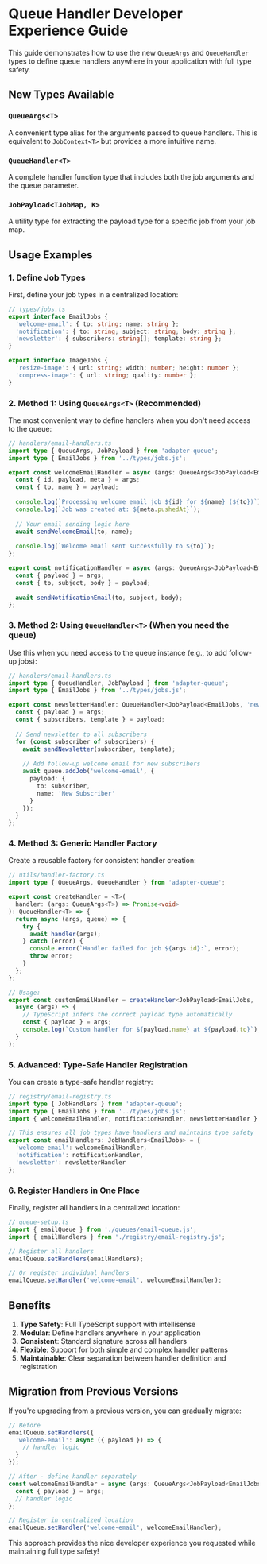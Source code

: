 # Queue Handler Developer Experience Guide

This guide demonstrates how to use the new `QueueArgs` and `QueueHandler` types to define queue handlers anywhere in your application with full type safety.

## New Types Available

### `QueueArgs<T>`
A convenient type alias for the arguments passed to queue handlers. This is equivalent to `JobContext<T>` but provides a more intuitive name.

### `QueueHandler<T>`
A complete handler function type that includes both the job arguments and the queue parameter.

### `JobPayload<TJobMap, K>`
A utility type for extracting the payload type for a specific job from your job map.

## Usage Examples

### 1. Define Job Types

First, define your job types in a centralized location:

```typescript
// types/jobs.ts
export interface EmailJobs {
  'welcome-email': { to: string; name: string };
  'notification': { to: string; subject: string; body: string };
  'newsletter': { subscribers: string[]; template: string };
}

export interface ImageJobs {
  'resize-image': { url: string; width: number; height: number };
  'compress-image': { url: string; quality: number };
}
```

### 2. Method 1: Using `QueueArgs<T>` (Recommended)

The most convenient way to define handlers when you don't need access to the queue:

```typescript
// handlers/email-handlers.ts
import type { QueueArgs, JobPayload } from 'adapter-queue';
import type { EmailJobs } from '../types/jobs.js';

export const welcomeEmailHandler = async (args: QueueArgs<JobPayload<EmailJobs, 'welcome-email'>>) => {
  const { id, payload, meta } = args;
  const { to, name } = payload;
  
  console.log(`Processing welcome email job ${id} for ${name} (${to})`);
  console.log(`Job was created at: ${meta.pushedAt}`);
  
  // Your email sending logic here
  await sendWelcomeEmail(to, name);
  
  console.log(`Welcome email sent successfully to ${to}`);
};

export const notificationHandler = async (args: QueueArgs<JobPayload<EmailJobs, 'notification'>>) => {
  const { payload } = args;
  const { to, subject, body } = payload;
  
  await sendNotificationEmail(to, subject, body);
};
```

### 3. Method 2: Using `QueueHandler<T>` (When you need the queue)

Use this when you need access to the queue instance (e.g., to add follow-up jobs):

```typescript
// handlers/email-handlers.ts
import type { QueueHandler, JobPayload } from 'adapter-queue';
import type { EmailJobs } from '../types/jobs.js';

export const newsletterHandler: QueueHandler<JobPayload<EmailJobs, 'newsletter'>> = async (args, queue) => {
  const { payload } = args;
  const { subscribers, template } = payload;
  
  // Send newsletter to all subscribers
  for (const subscriber of subscribers) {
    await sendNewsletter(subscriber, template);
    
    // Add follow-up welcome email for new subscribers
    await queue.addJob('welcome-email', {
      payload: {
        to: subscriber,
        name: 'New Subscriber'
      }
    });
  }
};
```

### 4. Method 3: Generic Handler Factory

Create a reusable factory for consistent handler creation:

```typescript
// utils/handler-factory.ts
import type { QueueArgs, QueueHandler } from 'adapter-queue';

export const createHandler = <T>(
  handler: (args: QueueArgs<T>) => Promise<void>
): QueueHandler<T> => {
  return async (args, queue) => {
    try {
      await handler(args);
    } catch (error) {
      console.error(`Handler failed for job ${args.id}:`, error);
      throw error;
    }
  };
};

// Usage:
export const customEmailHandler = createHandler<JobPayload<EmailJobs, 'welcome-email'>>(
  async (args) => {
    // TypeScript infers the correct payload type automatically
    const { payload } = args;
    console.log(`Custom handler for ${payload.name} at ${payload.to}`);
  }
);
```

### 5. Advanced: Type-Safe Handler Registration

You can create a type-safe handler registry:

```typescript
// registry/email-registry.ts
import type { JobHandlers } from 'adapter-queue';
import type { EmailJobs } from '../types/jobs.js';
import { welcomeEmailHandler, notificationHandler, newsletterHandler } from '../handlers/email-handlers.js';

// This ensures all job types have handlers and maintains type safety
export const emailHandlers: JobHandlers<EmailJobs> = {
  'welcome-email': welcomeEmailHandler,
  'notification': notificationHandler,
  'newsletter': newsletterHandler
};
```

### 6. Register Handlers in One Place

Finally, register all handlers in a centralized location:

```typescript
// queue-setup.ts
import { emailQueue } from './queues/email-queue.js';
import { emailHandlers } from './registry/email-registry.js';

// Register all handlers
emailQueue.setHandlers(emailHandlers);

// Or register individual handlers
emailQueue.setHandler('welcome-email', welcomeEmailHandler);
```

## Benefits

1. **Type Safety**: Full TypeScript support with intellisense
2. **Modular**: Define handlers anywhere in your application
3. **Consistent**: Standard signature across all handlers
4. **Flexible**: Support for both simple and complex handler patterns
5. **Maintainable**: Clear separation between handler definition and registration

## Migration from Previous Versions

If you're upgrading from a previous version, you can gradually migrate:

```typescript
// Before
emailQueue.setHandlers({
  'welcome-email': async ({ payload }) => {
    // handler logic
  }
});

// After - define handler separately
const welcomeEmailHandler = async (args: QueueArgs<JobPayload<EmailJobs, 'welcome-email'>>) => {
  const { payload } = args;
  // handler logic
};

// Register in centralized location
emailQueue.setHandler('welcome-email', welcomeEmailHandler);
```

This approach provides the nice developer experience you requested while maintaining full type safety!